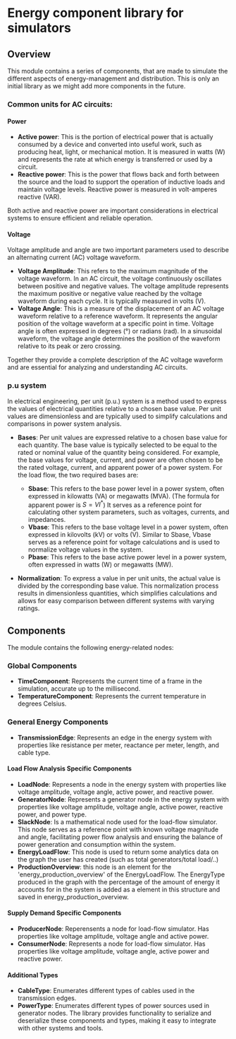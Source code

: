 # Energy component library for simulators

## Overview

This module contains a series of components, that are made to simulate the different aspects of energy-management and distribution. This is only an initial library as we might add more components in the future.


### Common units for AC circuits:
#### Power
- **Active power**: This is the portion of electrical power that is actually consumed by a device and converted into useful work, such as producing heat, light, or mechanical motion. It is measured in watts (W) and represents the rate at which energy is transferred or used by a circuit.
- **Reactive power**: This is the power that flows back and forth between the source and the load to support the operation of inductive loads and maintain voltage levels. Reactive power is measured in volt-amperes reactive (VAR).

Both active and reactive power are important considerations in electrical systems to ensure efficient and reliable operation.

#### Voltage
Voltage amplitude and angle are two important parameters used to describe an alternating current (AC) voltage waveform.
- **Voltage Amplitude**: This refers to the maximum magnitude of the voltage waveform. In an AC circuit, the voltage continuously oscillates between positive and negative values. The voltage amplitude represents the maximum positive or negative value reached by the voltage waveform during each cycle. It is typically measured in volts (V).
- **Voltage Angle**: This is a measure of the displacement of an AC voltage waveform relative to a reference waveform. It represents the angular position of the voltage waveform at a specific point in time. Voltage angle is often expressed in degrees (°) or radians (rad). In a sinusoidal waveform, the voltage angle determines the position of the waveform relative to its peak or zero crossing.

Together they provide a complete description of the AC voltage waveform and are essential for analyzing and understanding AC circuits. 

### p.u system
In electrical engineering, per unit (p.u.) system is a method used to express the values of electrical quantities relative to a chosen base value. Per unit values are dimensionless and are typically used to simplify calculations and comparisons in power system analysis.

- **Bases**: Per unit values are expressed relative to a chosen base value for each quantity. The base value is typically selected to be equal to the rated or nominal value of the quantity being considered. For example, the base values for voltage, current, and power are often chosen to be the rated voltage, current, and apparent power of a power system. For the load flow, the two required bases are:
    * **Sbase**: This refers to the base power level in a power system, often expressed in kilowatts (VA) or megawatts (MVA). (The formula for apparent power is $S = VI^*$) It serves as a reference point for calculating other system parameters, such as voltages, currents, and impedances.
    * **Vbase**: This refers to the base voltage level in a power system, often expressed in kilovolts (kV) or volts (V). Similar to Sbase, Vbase serves as a reference point for voltage calculations and is used to normalize voltage values in the system.
    * **Pbase**: This refers to the base active power level in a power system, often expressed in watts (W) or megawatts (MW). 

- **Normalization**: To express a value in per unit units, the actual value is divided by the corresponding base value. This normalization process results in dimensionless quantities, which simplifies calculations and allows for easy comparison between different systems with varying ratings.

## Components

The module contains the following energy-related nodes:

### Global Components

- **TimeComponent**: Represents the current time of a frame in the simulation, accurate up to the millisecond.
- **TemperatureComponent**: Represents the current temperature in degrees Celsius.

### General Energy Components

- **TransmissionEdge**: Represents an edge in the energy system with properties like resistance per meter, reactance per meter, length, and cable type.

#### Load Flow Analysis Specific Components

- **LoadNode**: Represents a node in the energy system with properties like voltage amplitude, voltage angle, active power, and reactive power.
- **GeneratorNode**: Represents a generator node in the energy system with properties like voltage amplitude, voltage angle, active power, reactive power, and power type.
- **SlackNode**: Is a mathematical node used for the load-flow simulator. This node serves as a reference point with known voltage magnitude and angle, facilitating power flow analysis and ensuring the balance of power generation and consumption within the system.
- **EnergyLoadFlow**: This node is used to return some analytics data on the graph the user has created (such as total generators/total load/..)
- **ProductionOverview**: this node is an element for the 'energy_production_overview' of the EnergyLoadFlow. The EnergyType produced in the graph with the percentage of the amount of energy it accounts for in the system is added as a element in this structure and saved in energy_production_overview.
#### Supply Demand Specific Components

- **ProducerNode**: Reperensents a node for load-flow simulator. Has properties like voltage amplitude, voltage angle and active power.
- **ConsumerNode**: Represents a node for load-flow simulator. Has properties like voltage amplitude, voltage angle, active power and reactive power.


#### Additional Types

- **CableType**: Enumerates different types of cables used in the transmission edges.
- **PowerType**: Enumerates different types of power sources used in generator nodes.
The library provides functionality to serialize and deserialize these components and types, making it easy to integrate with other systems and tools.
